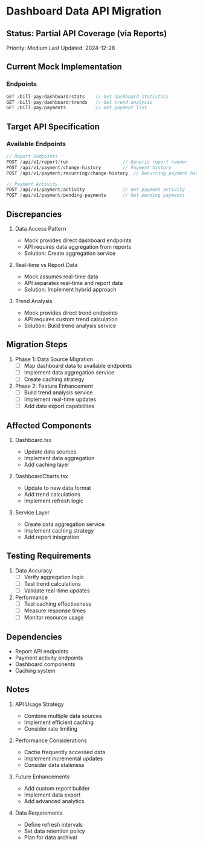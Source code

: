 # Dashboard Data API Migration

## Status: Partial API Coverage (via Reports)
Priority: Medium
Last Updated: 2024-12-28

## Current Mock Implementation

### Endpoints
```typescript
GET /bill-pay/dashboard/stats    // Get dashboard statistics
GET /bill-pay/dashboard/trends   // Get trend analysis
GET /bill-pay/payments           // Get payment list
```

## Target API Specification

### Available Endpoints
```typescript
// Report Endpoints
POST /api/v1/report/run                    // Generic report runner
POST /api/v1/payment/change-history        // Payment history
POST /api/v1/payment/recurring/change-history  // Recurring payment history

// Payment Activity
POST /api/v1/payment/activity              // Get payment activity
POST /api/v1/payment/pending-payments      // Get pending payments
```

## Discrepancies

1. Data Access Pattern
   - Mock provides direct dashboard endpoints
   - API requires data aggregation from reports
   - Solution: Create aggregation service

2. Real-time vs Report Data
   - Mock assumes real-time data
   - API separates real-time and report data
   - Solution: Implement hybrid approach

3. Trend Analysis
   - Mock provides direct trend endpoints
   - API requires custom trend calculation
   - Solution: Build trend analysis service

## Migration Steps

1. Phase 1: Data Source Migration
   - [ ] Map dashboard data to available endpoints
   - [ ] Implement data aggregation service
   - [ ] Create caching strategy

2. Phase 2: Feature Enhancement
   - [ ] Build trend analysis service
   - [ ] Implement real-time updates
   - [ ] Add data export capabilities

## Affected Components

1. Dashboard.tsx
   - Update data sources
   - Implement data aggregation
   - Add caching layer

2. DashboardCharts.tsx
   - Update to new data format
   - Add trend calculations
   - Implement refresh logic

3. Service Layer
   - Create data aggregation service
   - Implement caching strategy
   - Add report integration

## Testing Requirements

1. Data Accuracy
   - [ ] Verify aggregation logic
   - [ ] Test trend calculations
   - [ ] Validate real-time updates

2. Performance
   - [ ] Test caching effectiveness
   - [ ] Measure response times
   - [ ] Monitor resource usage

## Dependencies

- Report API endpoints
- Payment activity endpoints
- Dashboard components
- Caching system

## Notes

1. API Usage Strategy
   - Combine multiple data sources
   - Implement efficient caching
   - Consider rate limiting

2. Performance Considerations
   - Cache frequently accessed data
   - Implement incremental updates
   - Consider data staleness

3. Future Enhancements
   - Add custom report builder
   - Implement data export
   - Add advanced analytics

4. Data Requirements
   - Define refresh intervals
   - Set data retention policy
   - Plan for data archival
